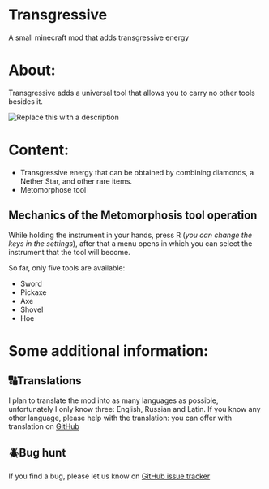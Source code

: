 # Transgressive
A small minecraft mod that adds transgressive energy

# About:
Transgressive adds a universal tool that allows you to carry no other tools besides it.

![Replace this with a description](https://cdn.modrinth.com/data/cached_images/7db2327fbc34dffeb51506dc494ca295da90d13f_0.webp)

# Content:
- Transgressive energy that can be obtained by combining diamonds, a Nether Star, and other rare items.
- Metomorphose tool

## Mechanics of the Metomorphosis tool operation

While holding the instrument in your hands, press R (_you can change the keys in the settings_), after that a menu opens in which you can select the instrument that the tool will become.

So far, only five tools are available:

- Sword
- Pickaxe
- Axe
- Shovel
- Hoe

# Some additional information:

## 🔠Translations

I plan to translate the mod into as many languages as possible, unfortunately I only know three: English, Russian and Latin. If you know any other language, please help with the translation: you can offer with translation on [GitHub](https://github.com/Parnich/Transgressive)

## 🪲Bug hunt

If you find a bug, please let us know on [GitHub issue tracker](https://github.com/Parnich/Transgressive/issues)

